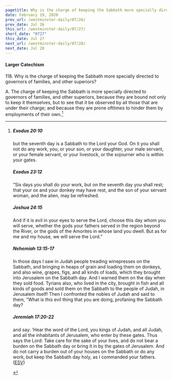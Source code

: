 ```yaml
---
pagetitle: Why is the charge of keeping the Sabbath more specially directed to governors of families?
date: February 19, 2020
prev_url: /westminster-daily/07/26/
prev_date: Jul 26
this_url: /westminster-daily/07/27/
short_date: "0727"
this_date: Jul 27
next_url: /westminster-daily/07/28/
next_date: Jul 28
---
```


#### Larger Catechism

118\. Why is the charge of keeping the Sabbath more specially directed to governors of families, and other superiors?

A. The charge of keeping the Sabbath is more specially directed to governors of families, and other superiors, because they are bound not only to keep it themselves, but to see that it be observed by all those that are under their charge; and because they are prone ofttimes to hinder them by employments of their own.[^fnref:wlc1]


[^fnref:wlc1]: <div class="esv"><h5>Exodus 20:10</h5> <div class="esv-text"><p id="p02020010.01-1">but the seventh day is a Sabbath to the <span class="small-caps">Lord</span> your God. On it you shall not do any work, you, or your son, or your daughter, your male servant, or your female servant, or your livestock, or the sojourner who is within your gates.</p> </div><h5>Exodus 23:12</h5> <div class="esv-text"><p id="p02023012.01-2">&#8220;Six days you shall do your work, but on the seventh day you shall rest; that your ox and your donkey may have rest, and the son of your servant woman, and the alien, may be refreshed.</p> </div><h5>Joshua 24:15</h5> <div class="esv-text"><p id="p06024015.01-3">And if it is evil in your eyes to serve the <span class="small-caps">Lord</span>, choose this day whom you will serve, whether the gods your fathers served in the region beyond the River, or the gods of the Amorites in whose land you dwell. But as for me and my house, we will serve the <span class="small-caps">Lord</span>.&#8221;</p> </div><h5>Nehemiah 13:15-17</h5> <div class="esv-text"><p id="p16013015.01-4">In those days I saw in Judah people treading winepresses on the Sabbath, and bringing in heaps of grain and loading them on donkeys, and also wine, grapes, figs, and all kinds of loads, which they brought into Jerusalem on the Sabbath day. And I warned them on the day when they sold food. Tyrians also, who lived in the city, brought in fish and all kinds of goods and sold them on the Sabbath to the people of Judah, in Jerusalem itself! Then I confronted the nobles of Judah and said to them, &#8220;What is this evil thing that you are doing, profaning the Sabbath day?</p> </div><h5>Jeremiah 17:20-22</h5> <div class="esv-text"><p id="p24017020.01-5">and say: &#8216;Hear the word of the <span class="small-caps">Lord</span>, you kings of Judah, and all Judah, and all the inhabitants of Jerusalem, who enter by these gates. Thus says the <span class="small-caps">Lord</span>: Take care for the sake of your lives, and do not bear a burden on the Sabbath day or bring it in by the gates of Jerusalem. And do not carry a burden out of your houses on the Sabbath or do any work, but keep the Sabbath day holy, as I commanded your fathers.  (<a href="http://www.esv.org" class="copyright">ESV</a>)</p> </div> </div>

